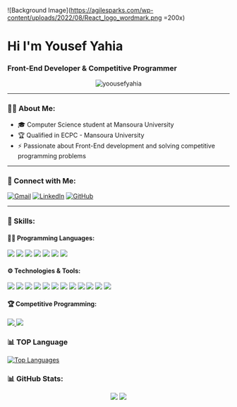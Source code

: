 ![Background Image](https://agilesparks.com/wp-content/uploads/2022/08/React_logo_wordmark.png =200x)
# Hi I'm Yousef Yahia
### Front-End Developer & Competitive Programmer



<p align="center">
  <img src="https://komarev.com/ghpvc/?username=yoousefyahia&label=Profile%20Views&color=0e75b6&style=flat" alt="yoousefyahia" />
</p>

---

### 👨‍💻 About Me:
- 🎓 Computer Science student at Mansoura University
- 🏆 Qualified in ECPC - Mansoura University
- ⚡ Passionate about Front-End development and solving competitive programming problems  

---

### 🔗 Connect with Me:
[![Gmail](https://img.shields.io/badge/Gmail-D14836?style=for-the-badge&logo=gmail&logoColor=white)](mailto:yoousefyahia@gmail.com)
[![LinkedIn](https://img.shields.io/badge/LinkedIn-0077B5?style=for-the-badge&logo=linkedin&logoColor=white)](https://www.linkedin.com/in/yousefyahia74/)
[![GitHub](https://img.shields.io/badge/GitHub-333?style=for-the-badge&logo=github&logoColor=white)](https://github.com/yoousefyahia)


---

### 🚀 Skills:
#### 👨‍💻 Programming Languages:
<p>
  <img src="https://img.shields.io/badge/HTML5-%23E34F26.svg?style=for-the-badge&logo=html5&logoColor=white" />
  <img src="https://img.shields.io/badge/CSS3-%231572B6.svg?style=for-the-badge&logo=css3&logoColor=white" />
  <img src="https://img.shields.io/badge/JavaScript-%23F7DF1E.svg?style=for-the-badge&logo=javascript&logoColor=black" />
  <img src="https://img.shields.io/badge/C++-%2300599C.svg?style=for-the-badge&logo=c%2B%2B&logoColor=white" />
  <img src="https://img.shields.io/badge/TypeScript-%23007ACC.svg?style=for-the-badge&logo=typescript&logoColor=white" />
  <img src="https://img.shields.io/badge/Java-%23F7DF1E.svg?style=for-the-badge&logo=java&logoColor=white" />
  <img src="https://img.shields.io/badge/Python-%233776C6.svg?style=for-the-badge&logo=python&logoColor=white" />
</p>


#### ⚙️ Technologies & Tools:
<p>
  <img src="https://img.shields.io/badge/React-%2361DAFB.svg?style=for-the-badge&logo=react&logoColor=black" />
  <img src="https://img.shields.io/badge/TailwindCSS-%2306B6D4.svg?style=for-the-badge&logo=tailwindcss&logoColor=white" />
  <img src="https://img.shields.io/badge/Bootstrap-%237952B3.svg?style=for-the-badge&logo=bootstrap&logoColor=white" />
  <img src="https://img.shields.io/badge/Git-%23F05032.svg?style=for-the-badge&logo=git&logoColor=white" />
  <img src="https://img.shields.io/badge/GitHub-%23181717.svg?style=for-the-badge&logo=github&logoColor=white" />
  <img src="https://img.shields.io/badge/Vercel-%23000000.svg?style=for-the-badge&logo=vercel&logoColor=white" />
  <img src="https://img.shields.io/badge/Redux-%232F7B5E.svg?style=for-the-badge&logo=redux&logoColor=white" />
  <img src="https://img.shields.io/badge/Axios-%230A58E8.svg?style=for-the-badge&logo=axios&logoColor=white" />
  <img src="https://img.shields.io/badge/SASS-%23C69B8D.svg?style=for-the-badge&logo=sass&logoColor=white" />
  <img src="https://img.shields.io/badge/SCSS-%23C69B8D.svg?style=for-the-badge&logo=sass&logoColor=white" />
  <img src="https://img.shields.io/badge/Vite-%23008F70.svg?style=for-the-badge&logo=vite&logoColor=white" />
  <img src="https://img.shields.io/badge/Visual%20Studio%20Code-%23007ACC.svg?style=for-the-badge&logo=visualstudiocode&logoColor=white" />
</p>


#### 🏆 Competitive Programming:
<p>
  <a href="https://codeforces.com/profile/elmasryyousef80" target="_blank">
    <img src="https://img.shields.io/badge/Codeforces-%230092CF.svg?style=for-the-badge&logo=codeforces&logoColor=white" />
  </a>
  <a href="https://icpc.global/" target="_blank">
    <img src="https://img.shields.io/badge/ICPC-%230092CF.svg?style=for-the-badge&logo=icpc&logoColor=white" />
  </a>
</p>

<section>
  <h3>📊 TOP Language</h3>
  <a href="https://github.com/anuraghazra/github-readme-stats">
    <img src="https://github-readme-stats.vercel.app/api/top-langs/?username=yoousefyahia&layout=compact&theme=radical" alt="Top Languages" />
  </a>
</section>


### 📊 GitHub Stats:
<p align="center">
  <img src="https://github-readme-stats.vercel.app/api?username=yoousefyahia&show_icons=true&theme=tokyonight" />
  <img src="https://github-readme-streak-stats.herokuapp.com/?user=yoousefyahia&theme=tokyonight" />
</p>
